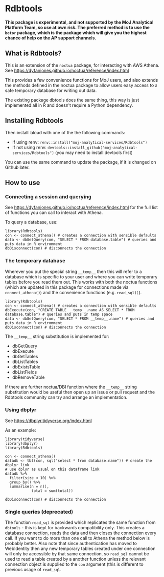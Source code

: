 # Rdbtools

**This package is experimental, and not supported by the MoJ Analytical Platform Team, so use at own risk. The preferred method is to use the `botor` package, which is the package which will give you the highest chance of help on the AP support channels.**

## What is Rdbtools?

This is an extension of the `noctua` package, for interacting with AWS Athena.
See https://dyfanjones.github.io/noctua/reference/index.html

This provides a few convenience functions for MoJ users, and also extends the methods defined in the noctua package to allow users easy access to a safe temporary database for writing out data.

The existing package dbtools does the same thing, this way is just implemented all in R and doesn't require a Python dependency.

## Installing Rdbtools

Then install laload with one of the the following commands:

 - If using renv: `renv::install("moj-analytical-services/Rdbtools")`
 - If not using renv: `devtools::install_github("moj-analytical-services/Rdbtools")` (you may need to install devtools first)

You can use the same command to update the package, if it is changed on Github later.

## How to use

### Connecting a session and querying

See https://dyfanjones.github.io/noctua/reference/index.html for the full list of functions you can call to interact with Athena.

To query a database, use:

```
library(Rdbtools)
con <- connect_athena() # creates a connection with sensible defaults
data <- dbGetQuery(con, "SELECT * FROM database.table") # queries and puts data in R environment
dbDisconnect(con) # disconnects the connection
```

### The temporary database

Wherever you put the special string `__temp__` then this will refer to a database which is specific to your user and where you can write temporary tables before you read them out.
This works with both the noctua functions (which are updated in this package for connections made via `connect_athena()`) and the convenience functions (e.g. `read_sql()`).

```
library(Rdbtools)
con <- connect_athena() # creates a connection with sensible defaults
dbExecute(con, "CREATE TABLE __temp__.name AS SELECT * FROM database.table") # queries and puts in temp space
data <- dbGetQuery(con, "SELECT * FROM __temp__.name") # queries and puts data in R environment
dbDisconnect(con) # disconnects the connection
```

The `__temp__` string substitution is implemented for:

 + dbGetQuery
 + dbExecute
 + dbGetTables
 + dbListTables
 + dbExistsTable
 + dbListFields
 + dbRemoveTable

If there are further noctua/DBI function where the `__temp__` string substitution would be useful then open up an issue or pull request and the Rdbtools community can try and arrange an implementation.

### Using dbplyr

See https://dbplyr.tidyverse.org/index.html

As an example:
```
library(tidyverse)
library(dbplyr)
library(Rdbtools)

con <- connect_athena()
datadb <- tbl(con, sql("select * from database.name")) # create the dbplyr link
# use dplyr as usual on this dataframe link
datadb %>%
  filter(size < 10) %>%
  group_by() %>%
  summarise(n = n(),
            total = sum(total))

dbDisconnect(con) # disconnects the connection
```

### Single queries (deprecated)

The function `read_sql` is provided which replicates the same function from `dbtools` - this is kept for backwards compatibility only.
This creates a database connection, reads the data and then closes the connection every call.
If you want to do more than one call to Athena the method below is probably better.
Also note that since authentication has moved to WebIdentity then any new temporary tables created under one connection will only be accessible by that same connection, so `read_sql` cannot be used to read a table created by a another function unless the relevant connection object is supplied to the `con` argument (this is different to previous usage of `read_sql`.
